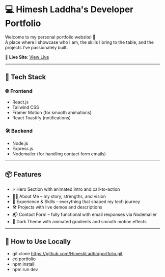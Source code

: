 # 💻 Himesh Laddha's Developer Portfolio

Welcome to my personal portfolio website! 🚀  
A place where I showcase who I am, the skills I bring to the table, and the projects I’ve passionately built.

🔗 **Live Site**: [View Live](https://himesh-portfolio-delta.vercel.app)

---

## 🧠 Tech Stack

### 🌐 Frontend
- React.js
- Tailwind CSS
- Framer Motion (for smooth animations)
- React Toastify (notifications)

### 🛠 Backend
- Node.js
- Express.js
- Nodemailer (for handling contact form emails)

---

## 📦 Features

- ⚡ Hero Section with animated intro and call-to-action
- 🧑‍💼 About Me – my story, strengths, and vision
- 💼 Experience & Skills – everything that shaped my tech journey
- 🛠 Projects with live demos and descriptions
- 📬 Contact Form – fully functional with email responses via Nodemailer
- 🎨 Dark Theme with animated gradients and smooth motion effects

---

## 📝 How to Use Locally

- git clone https://github.com/HimeshLadha/portfolio.git
- cd portfolio
- npm install
- npm run dev
